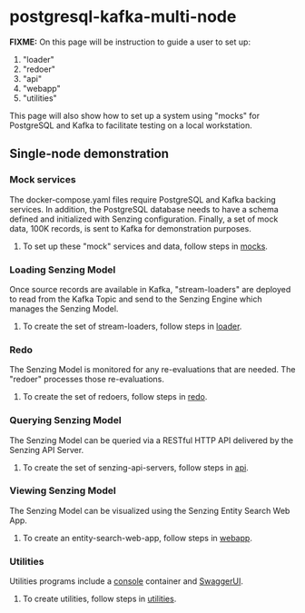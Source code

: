 # postgresql-kafka-multi-node

**FIXME:**
On this page will be instruction to guide a user to set up:

1. "loader"
1. "redoer"
1. "api"
1. "webapp"
1. "utilities"

This page will also show how to set up a system using "mocks" for PostgreSQL and Kafka
to facilitate testing on a local workstation.

## Single-node demonstration

### Mock services

The docker-compose.yaml files require PostgreSQL and Kafka backing services.
In addition, the PostgreSQL database needs to have a schema defined
and initialized with Senzing configuration.
Finally, a set of mock data, 100K records, is sent to Kafka for demonstration purposes.

1. To set up these "mock" services and data, follow steps in [mocks](mocks/).

### Loading Senzing Model

Once source records are available in Kafka,
"stream-loaders" are deployed to
read from the Kafka Topic and send to the Senzing Engine
which manages the Senzing Model.

1. To create the set of stream-loaders, follow steps in [loader](loader/).

### Redo

The Senzing Model is monitored for any re-evaluations that are needed.
The "redoer" processes those re-evaluations.

1. To create the set of redoers, follow steps in [redo](redo/).

### Querying Senzing Model

The Senzing Model can be queried via a RESTful HTTP API
delivered by the Senzing API Server.

1. To create the set of senzing-api-servers, follow steps in [api](api/).

### Viewing Senzing Model

The Senzing Model can be visualized using the Senzing Entity Search Web App.

1. To create an entity-search-web-app, follow steps in [webapp](webapp/).

### Utilities

Utilities programs include a
[console](https://github.com/Senzing/docker-senzing-console) container
and
[SwaggerUI](https://www.github.com/swagger-api/swagger-ui).

1. To create utilities, follow steps in [utilities](utilities/).
